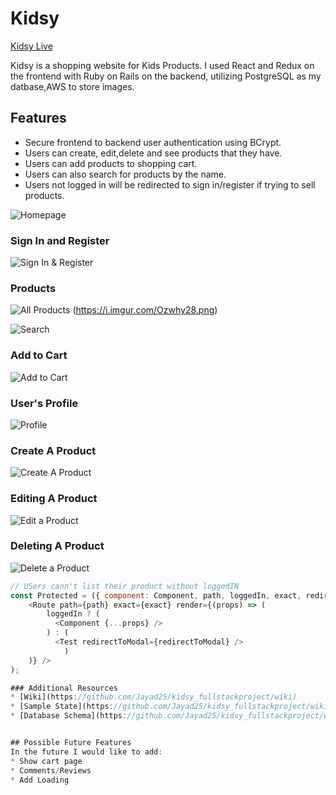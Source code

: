 # Kidsy

 [Kidsy Live](https://kidsy.herokuapp.com/#/)


Kidsy is a shopping website for Kids Products. I used React and Redux on the frontend with Ruby on Rails on the backend, utilizing PostgreSQL as my datbase,AWS to store images.

## Features
* Secure frontend to backend user authentication using BCrypt.
* Users can create, edit,delete and see products that they have.
* Users can add  products to shopping cart.
* Users can also search for products by the name.
* Users not logged in will be redirected to sign in/register if trying to sell products.


![Homepage](https://i.imgur.com/0lv5Wvh.png)

### Sign In and Register

![Sign In & Register](https://i.imgur.com/eP5cerN.jpg)

### Products
![All Products](https://i.imgur.com/SkhXdum.png)
(https://i.imgur.com/Ozwhy28.png)

![Search](https://i.imgur.com/aSOxQJh.png)

### Add to Cart

![Add to Cart](https://i.imgur.com/VNB12Ik.png)



### User's Profile

![Profile](https://i.imgur.com/Crw0was.png)

### Create A Product

![Create A Product](https://i.imgur.com/FVYMfb7.png)

### Editing A Product

![Edit a Product](https://i.imgur.com/YsLMGCY.png)

### Deleting A Product
![Delete a Product](https://i.imgur.com/vBBKh22.png)

```Javascript
// USers cann't list their product without loggedIN
const Protected = ({ component: Component, path, loggedIn, exact, redirectToModal }) => (
    <Route path={path} exact={exact} render={(props) => (
        loggedIn ? (
          <Component {...props} />
        ) : (
          <Test redirectToModal={redirectToModal} />
            )
    )} />
);

### Additional Resources
* [Wiki](https://github.com/Jayad25/kidsy_fullstackproject/wiki)
* [Sample State](https://github.com/Jayad25/kidsy_fullstackproject/wiki/Sample-State)
* [Database Schema](https://github.com/Jayad25/kidsy_fullstackproject/wiki/Database-Schema)


## Possible Future Features
In the future I would like to add:
* Show cart page
* Comments/Reviews
* Add Loading